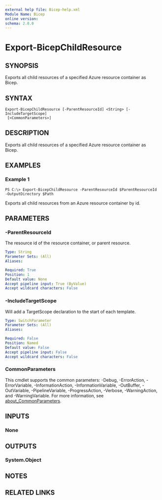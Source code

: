 ```yaml
---
external help file: Bicep-help.xml
Module Name: Bicep
online version:
schema: 2.0.0
---
```


# Export-BicepChildResource

## SYNOPSIS
Exports all child resources of a specified Azure resource container as Bicep.

## SYNTAX

```
Export-BicepChildResource [-ParentResourceId] <String> [-IncludeTargetScope]
 [<CommonParameters>]
```

## DESCRIPTION
Exports all child resources of a specified Azure resource container as Bicep.

## EXAMPLES

### Example 1
```
PS C:\> Export-BicepChildResource -ParentResourceId $ParentResourceId -OutputDirectory $Path
```

Exports all child resources from an Azure resource container by id.

## PARAMETERS

### -ParentResourceId
The resource id of the resource container, or parent resource.

```yaml
Type: String
Parameter Sets: (All)
Aliases:

Required: True
Position: 1
Default value: None
Accept pipeline input: True (ByValue)
Accept wildcard characters: False
```

### -IncludeTargetScope
Will add a TargetScope declaration to the start of each template.

```yaml
Type: SwitchParameter
Parameter Sets: (All)
Aliases:

Required: False
Position: Named
Default value: False
Accept pipeline input: False
Accept wildcard characters: False
```

### CommonParameters
This cmdlet supports the common parameters: -Debug, -ErrorAction, -ErrorVariable, -InformationAction, -InformationVariable, -OutBuffer, -OutVariable, -PipelineVariable, -ProgressAction, -Verbose, -WarningAction, and -WarningVariable. For more information, see [about_CommonParameters](http://go.microsoft.com/fwlink/?LinkID=113216).

## INPUTS

### None
## OUTPUTS

### System.Object
## NOTES

## RELATED LINKS
